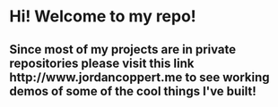 <h1>Hi! Welcome to my repo!</h1>

<h2>
  Since most of my projects are in private repositories please visit this link http://www.jordancoppert.me  to see working demos of some of the cool    things I've built!
  </h2>
